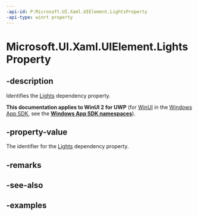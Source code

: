 ```yaml
---
-api-id: P:Microsoft.UI.Xaml.UIElement.LightsProperty
-api-type: winrt property
---
```


<!-- Property syntax.
public DependencyProperty LightsProperty { get; }
-->

# Microsoft.UI.Xaml.UIElement.LightsProperty

## -description
Identifies the [Lights](uielement_lights.md) dependency property.

**This documentation applies to WinUI 2 for UWP** (for [WinUI](/windows/apps/winui/winui3/) in the [Windows App SDK](/windows/apps/windows-app-sdk/), see the **[Windows App SDK namespaces](/windows/windows-app-sdk/api/winrt/)**).

## -property-value
The identifier for the [Lights](uielement_lights.md) dependency property.

## -remarks

## -see-also

## -examples

